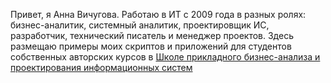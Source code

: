 Привет, я Анна Вичугова. Работаю в ИТ с 2009 года в разных ролях: бизнес-аналитик, системный аналитик, проектировщик ИС, разработчик, технический писатель и менеджер проектов. Здесь размещаю примеры моих скриптов и приложений для студентов собственных авторских курсов в [Школе прикладного бизнес-анализа и проектирования информационных систем](https://babok-school.ru/)
